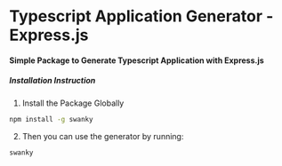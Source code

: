 # Typescript Application Generator - Express.js


#### Simple Package to Generate Typescript Application with Express.js

##### Installation Instruction
1. Install the Package Globally
```bash
npm install -g swanky
```
2. Then you can use the generator by running:
```bash
swanky
```